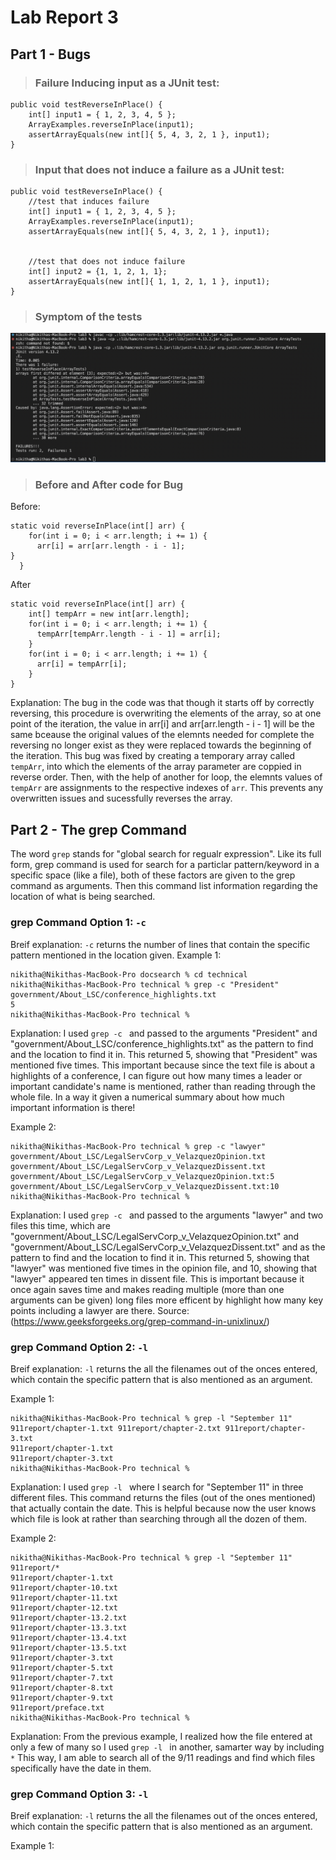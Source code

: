 # Lab Report 3
## Part 1 - Bugs
> ### Failure Inducing input as a JUnit test:
```
public void testReverseInPlace() {
    int[] input1 = { 1, 2, 3, 4, 5 };
    ArrayExamples.reverseInPlace(input1);
    assertArrayEquals(new int[]{ 5, 4, 3, 2, 1 }, input1);
}
```

> ### Input that does not induce a failure as a JUnit test:
```
public void testReverseInPlace() {
    //test that induces failure
    int[] input1 = { 1, 2, 3, 4, 5 };
    ArrayExamples.reverseInPlace(input1);
    assertArrayEquals(new int[]{ 5, 4, 3, 2, 1 }, input1);


    //test that does not induce failure
    int[] input2 = {1, 1, 2, 1, 1};
    assertArrayEquals(new int[]{ 1, 1, 2, 1, 1 }, input1);
}
```

> ### Symptom of the tests
<img alt = "symptoms.jpg" src = "https://github.com/niktion9/cse15l-lab-reports/blob/main/symptoms.png?raw=true">

> ### Before and After code for Bug
Before: 
```
static void reverseInPlace(int[] arr) {
    for(int i = 0; i < arr.length; i += 1) {
      arr[i] = arr[arr.length - i - 1];
}
  }
```
After
```
static void reverseInPlace(int[] arr) {
    int[] tempArr = new int[arr.length];
    for(int i = 0; i < arr.length; i += 1) {
      tempArr[tempArr.length - i - 1] = arr[i];
    }
    for(int i = 0; i < arr.length; i += 1) {
      arr[i] = tempArr[i];
    }
}
```
Explanation:
The bug in the code was that though it starts off by correctly reversing, this procedure is overwriting the elements of the array, so at one point of the iteration, the value in arr[i] and arr[arr.length - i - 1] will be the same bceause the original values of the elemnts needed for complete the reversing no longer exist as they were replaced towards the beginning of the iteration. This bug was fixed by creating a temporary array called ```tempArr```, into which the elements of the array parameter are coppied in reverse order. Then, with the help of another for loop, the elemnts values of ```tempArr``` are assignments to the respective indexes of ```arr```. This prevents any overwritten issues and sucessfully reverses the array. 

## Part 2 - The grep Command
The word ```grep``` stands for "global search for regualr expression". Like its full form, grep command is used for search for a particlar pattern/keyword in a specific space (like a file), both of these factors are given to the grep command as arguments. Then this command list information regarding the location of what is being searched.

### grep Command Option 1: ```-c```
Breif explanation: ```-c``` returns the number of lines that contain the specific pattern mentioned in the location given.
Example 1: 
```
nikitha@Nikithas-MacBook-Pro docsearch % cd technical
nikitha@Nikithas-MacBook-Pro technical % grep -c "President" government/About_LSC/conference_highlights.txt
5
nikitha@Nikithas-MacBook-Pro technical %
```
Explanation: I used ```grep -c ``` and passed to the arguments "President" and "government/About_LSC/conference_highlights.txt" as the pattern to find and the location to find it in. This returned 5, showing that "President" was mentioned five times. This important because since the text file is about a highlights of a conference, I can figure out how many times a leader or important candidate's name is mentioned, rather than reading through the whole file. In a way it given a numerical summary about how much important information is there!

Example 2:
```
nikitha@Nikithas-MacBook-Pro technical % grep -c "lawyer" government/About_LSC/LegalServCorp_v_VelazquezOpinion.txt government/About_LSC/LegalServCorp_v_VelazquezDissent.txt                        
government/About_LSC/LegalServCorp_v_VelazquezOpinion.txt:5
government/About_LSC/LegalServCorp_v_VelazquezDissent.txt:10
nikitha@Nikithas-MacBook-Pro technical %
```
Explanation: I used ```grep -c ``` and passed to the arguments "lawyer" and two files this time, which are "government/About_LSC/LegalServCorp_v_VelazquezOpinion.txt" and "government/About_LSC/LegalServCorp_v_VelazquezDissent.txt" and as the pattern to find and the location to find it in. This returned 5, showing that "lawyer" was mentioned five times in the opinion file, and 10, showing that "lawyer" appeared ten times in dissent file. This is important because it once again saves time and makes reading multiple (more than one arguments can be given) long files more efficent by highlight how many key points including a lawyer are there.
Source: (https://www.geeksforgeeks.org/grep-command-in-unixlinux/) 

### grep Command Option 2: ```-l```
Breif explanation: ```-l``` returns the all the filenames out of the onces entered, which contain the specific pattern that is also mentioned as an argument.

Example 1: 
```
nikitha@Nikithas-MacBook-Pro technical % grep -l "September 11" 911report/chapter-1.txt 911report/chapter-2.txt 911report/chapter-3.txt
911report/chapter-1.txt
911report/chapter-3.txt
nikitha@Nikithas-MacBook-Pro technical %
```
Explanation: I used ```grep -l ``` where I search for "September 11" in three different files. This command returns the files (out of the ones mentioned) that actually contain the date. This is helpful because now the user knows which file is look at rather than searching through all the dozen of them.

Example 2:
```
nikitha@Nikithas-MacBook-Pro technical % grep -l "September 11" 911report/*                                                            
911report/chapter-1.txt
911report/chapter-10.txt
911report/chapter-11.txt
911report/chapter-12.txt
911report/chapter-13.2.txt
911report/chapter-13.3.txt
911report/chapter-13.4.txt
911report/chapter-13.5.txt
911report/chapter-3.txt
911report/chapter-5.txt
911report/chapter-7.txt
911report/chapter-8.txt
911report/chapter-9.txt
911report/preface.txt
nikitha@Nikithas-MacBook-Pro technical %
```
Explanation: From the previous example, I realized how the file entered at only a few of many so I used ```grep -l ``` in another, samarter way by including ```*```
This way, I am able to search all of the 9/11 readings and find which files specifically have the date in them.


### grep Command Option 3: ```-l```
Breif explanation: ```-l``` returns the all the filenames out of the onces entered, which contain the specific pattern that is also mentioned as an argument.

Example 1: 
